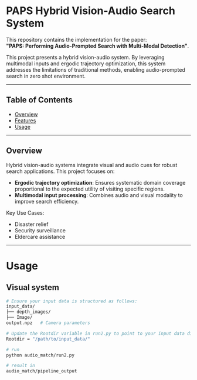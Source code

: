 # PAPS Hybrid Vision-Audio Search System

This repository contains the implementation for the paper:  
**"PAPS: Performing Audio-Prompted Search with Multi-Modal Detection"**.  

This project presents a hybrid vision-audio system. By leveraging multimodal inputs and ergodic trajectory optimization, this system addresses the limitations of traditional methods, enabling audio-prompted search in zero shot environment.

---

## Table of Contents
- [Overview](#overview)
- [Features](#features)
- [Usage](#usage)

---

## Overview

Hybrid vision-audio systems integrate visual and audio cues for robust search applications. This project focuses on:
- **Ergodic trajectory optimization**: Ensures systematic domain coverage proportional to the expected utility of visiting specific regions.
- **Multimodal input processing**: Combines audio and visual modality to improve search efficiency.


Key Use Cases:
- Disaster relief
- Security surveillance
- Eldercare assistance

---

# Usage

## Visual system

```bash
# Ensure your input data is structured as follows:
input_data/
├── depth_images/    
├── Image/                
output.npz   # Camera parameters 

# Update the Rootdir variable in run2.py to point to your input data directory:
Rootdir = "/path/to/input_data/"

# run 
python audio_match/run2.py

# result in 
audio_match/pipeline_output
